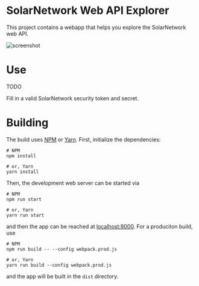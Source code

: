 # SolarNetwork Web API Explorer

This project contains a webapp that helps you explore the SolarNetwork web API.

![screenshot](docs/solarnetwork-web-api-sampler.png)

# Use

TODO

Fill in a valid SolarNetwork security token and secret.

# Building

The build uses [NPM][npm] or [Yarn][yarn]. First, initialize the dependencies:

```shell
# NPM
npm install

# or, Yarn
yarn install
```

Then, the development web server can be started via

```shell
# NPM
npm run start

# or, Yarn
yarn run start
```

and then the app can be reached at [localhost:9000](http://localhost:9000). For a
produciton build, use

```shell
# NPM
npm run build -- --config webpack.prod.js

# or, Yarn
yarn run build --config webpack.prod.js
```

and the app will be built in the `dist` directory.

[npm]: https://www.npmjs.com/
[yarn]: https://yarnpkg.com/
